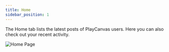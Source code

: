 ```yaml
---
title: Home
sidebar_position: 1
---
```


The Home tab lists the latest posts of PlayCanvas users. Here you can also check out your recent activity.

![Home Page](/img/user-manual/profile/home.png)
